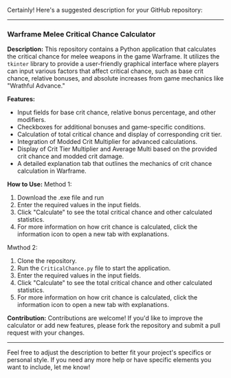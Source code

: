 Certainly! Here's a suggested description for your GitHub repository:

---

### Warframe Melee Critical Chance Calculator

**Description:**
This repository contains a Python application that calculates the critical chance for melee weapons in the game Warframe. It utilizes the `tkinter` library to provide a user-friendly graphical interface where players can input various factors that affect critical chance, such as base crit chance, relative bonuses, and absolute increases from game mechanics like "Wrathful Advance."

**Features:**
- Input fields for base crit chance, relative bonus percentage, and other modifiers.
- Checkboxes for additional bonuses and game-specific conditions.
- Calculation of total critical chance and display of corresponding crit tier.
- Integration of Modded Crit Multiplier for advanced calculations.
- Display of Crit Tier Multiplier and Average Multi based on the provided crit chance and modded crit damage.
- A detailed explanation tab that outlines the mechanics of crit chance calculation in Warframe.

**How to Use:**
Method 1:
1. Download the .exe file and run
2.  Enter the required values in the input fields.
4. Click "Calculate" to see the total critical chance and other calculated statistics.
5. For more information on how crit chance is calculated, click the information icon to open a new tab with explanations.

Mwthod 2:
1. Clone the repository.
2. Run the `CriticalChance.py` file to start the application.
3. Enter the required values in the input fields.
4. Click "Calculate" to see the total critical chance and other calculated statistics.
5. For more information on how crit chance is calculated, click the information icon to open a new tab with explanations.

**Contribution:**
Contributions are welcome! If you'd like to improve the calculator or add new features, please fork the repository and submit a pull request with your changes.

---

Feel free to adjust the description to better fit your project's specifics or personal style. If you need any more help or have specific elements you want to include, let me know!
